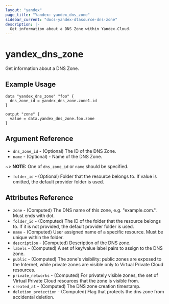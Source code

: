 ```yaml
---
layout: "yandex"
page_title: "Yandex: yandex_dns_zone"
sidebar_current: "docs-yandex-dtasource-dns-zone"
description: |-
  Get information about a DNS Zone within Yandex.Cloud.
---
```


# yandex\_dns\_zone

Get information about a DNS Zone.

## Example Usage

```hcl
data "yandex_dns_zone" "foo" {
  dns_zone_id = yandex_dns_zone.zone1.id
}

output "zone" {
  value = data.yandex_dns_zone.foo.zone
}
```

## Argument Reference

* `dns_zone_id` - (Optional) The ID of the DNS Zone.
* `name` - (Optional) - Name of the DNS Zone.

~> **NOTE:** One of `dns_zone_id` or `name` should be specified.

* `folder_id` - (Optional) Folder that the resource belongs to. If value is omitted, the default provider folder is used.

## Attributes Reference

* `zone` - (Computed) The DNS name of this zone, e.g. "example.com.". Must ends with dot.
* `folder_id` - (Computed) The ID of the folder that the resource belongs to. If it is not provided, the default provider folder is used.
* `name` - (Computed) User assigned name of a specific resource. Must be unique within the folder.
* `description` - (Computed) Description of the DNS zone.
* `labels` - (Computed) A set of key/value label pairs to assign to the DNS zone.
* `public` - (Computed) The zone's visibility: public zones are exposed to the Internet, while private zones are visible only to Virtual Private Cloud resources.
* `private_networks` - (Computed) For privately visible zones, the set of Virtual Private Cloud resources that the zone is visible from.
* `created_at` - (Computed) The DNS zone creation timestamp.
* `deletion_protection` - (Computed) Flag that protects the dns zone from accidental deletion.
